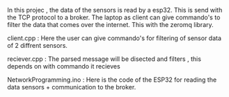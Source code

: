 In this projec , the data of the sensors is read by a esp32. This is send with the TCP protocol to a broker. The laptop as client can give commando's to filter the data that comes over the internet. This with the zeromq library.

client.cpp : Here the user can give commando's for filtering of sensor data of 2 diffrent sensors.

reciever.cpp : The parsed message will be disected and filters , this depends on with commando it recieves

NetworkProgramming.ino : Here is the code of the ESP32 for reading the data sensors + communication to the broker. 
